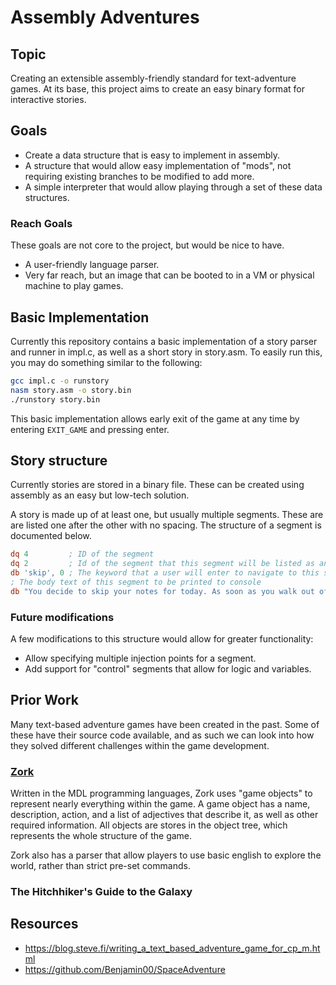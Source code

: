 # Assembly Adventures

## Topic
Creating an extensible assembly-friendly standard for text-adventure games. At its base, this project aims to create an easy binary format for interactive stories.

## Goals
- Create a data structure that is easy to implement in assembly.
- A structure that would allow easy implementation of "mods", not requiring existing branches to be modified to add more.
- A simple interpreter that would allow playing through a set of these data structures.

### Reach Goals
These goals are not core to the project, but would be nice to have.
- A user-friendly language parser.
- Very far reach, but an image that can be booted to in a VM or physical machine to play games.

## Basic Implementation
Currently this repository contains a basic implementation of a story parser and runner in impl.c, as well as a short story in story.asm. To easily run this, you may do something similar to the following:

```sh
gcc impl.c -o runstory
nasm story.asm -o story.bin
./runstory story.bin
```
This basic implementation allows early exit of the game at any time by entering `EXIT_GAME` and pressing enter.

## Story structure
Currently stories are stored in a binary file. These can be created using assembly as an easy but low-tech solution.

A story is made up of at least one, but usually multiple segments. These are are listed one after the other with no spacing. The structure of a segment is documented below.

```asm
dq 4         ; ID of the segment
dq 2         ; Id of the segment that this segment will be listed as an option after
db 'skip', 0 ; The keyword that a user will enter to navigate to this segment
; The body text of this segment to be printed to console
db "You decide to skip your notes for today. As soon as you walk out of the classroom, you've happily forgotten everything that was talked about.", 0
```
### Future modifications
A few modifications to this structure would allow for greater functionality:
- Allow specifying multiple injection points for a segment.
- Add support for "control" segments that allow for logic and variables.

## Prior Work
Many text-based adventure games have been created in the past. Some of these have their source code available, and as such we can look into how they solved different challenges within the game development.

### [Zork](https://github.com/MITDDC/zork)
Written in the MDL programming languages, Zork uses "game objects" to represent nearly everything within the game. A game object has a name, description, action, and a list of adjectives that describe it, as well as other required information. All objects are stores in the object tree, which represents the whole structure of the game.

Zork also has a parser that allow players to use basic english to explore the world, rather than strict pre-set commands.

### The Hitchhiker's Guide to the Galaxy

## Resources
- https://blog.steve.fi/writing_a_text_based_adventure_game_for_cp_m.html
- https://github.com/Benjamin00/SpaceAdventure
